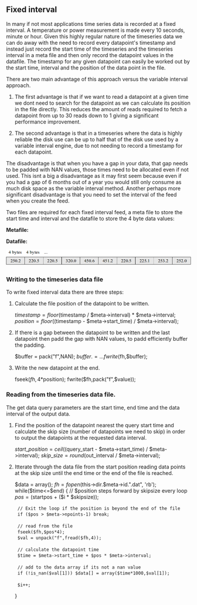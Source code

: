 ## Fixed interval

In many if not most applications time series data is recorded at a fixed interval. A temperature or power measurement is made every 10 seconds, minute or hour. Given this highly regular nature of the timeseries data we can do away with the need to record every datapoint's timestamp and instead just record the start time of the timeseries and the timeseries interval in a meta file and then only record the datapoint values in the datafile. The timestamp for any given datapoint can easily be worked out by the start time, interval and the position of the data point in the file.

There are two main advantage of this approach versus the variable interval approach. 

1. The first advantage is that if we want to read a datapoint at a given time we dont need to search for the datapoint as we can calculate its position in the file directly. This reduces  the amount of reads required to fetch a datapoint from up to 30 reads down to 1 giving a significant performance improvement.

2. The second advantage is that in a timeseries where the data is highly reliable the disk use can be up to half that of the disk use used by a variable interval engine, due to not needing to record a timestamp for each datapoint.

The disadvantage is that when you have a gap in your data, that gap needs to be padded with NAN values, those times need to be allocated even if not used. This isnt a big a disadvantage as it may first seem because even if you had a gap of 6 months out of a year you would still only consume as much disk space as the variable interval method. Another perhaps more significant disadvantage is that you need to set the interval of the feed when you create the feed.

Two files are required for each fixed interval feed, a meta file to store the start time and interval and the datafile to store the 4 byte data values:

**Metafile:**

**Datafile:**

![Fixed Interval data file structure](files/fixedinterval.png)

### Writing to the timeseries data file

To write fixed interval data there are three steps:

1. Calculate the file position of the datapoint to be written.

    $timestamp = floor($timestamp / $meta->interval) * $meta->interval;
    $position = floor(($timestamp - $meta->start_time) / $meta->interval);

2. If there is a gap between the datapoint to be written and the last datapoint then padd the gap with NAN values, to padd efficiently buffer the padding.

    $buffer = pack("f",NAN);
    $buffer .= …
    fwrite($fh,$buffer);

3. Write the new datapoint at the end.

    fseek($fh,4*$position);
    fwrite($fh,pack("f",$value));

### Reading from the timeseries data file.

The get data query parameters are the start time, end time and the data interval of the output data.

1. Find the position of the datapoint nearest the query start time and calculate the skip size (number of datapoints we need to skip) in order to output the datapoints at the requested data interval.

    $start\_position = ceil(($query\_start - $meta->start_time) / $meta->interval);
    $skip\_size = round($out\_interval / $meta->interval);

2. Itterate through the data file from the start position reading data points at the skip size until the end time or the end of the file is reached.

    $data = array();
    $fh = fopen($this->dir.$meta->id.".dat", 'rb');
    while($time<=$end)
    {
        // $position steps forward by skipsize every loop
        $pos = ($startpos + ($i * $skipsize));
        
        // Exit the loop if the position is beyond the end of the file
        if ($pos > $meta->npoints-1) break;
        
        // read from the file
        fseek($fh,$pos*4);
        $val = unpack("f",fread($fh,4));
        
        // calculate the datapoint time
        $time = $meta->start_time + $pos * $meta->interval;

        // add to the data array if its not a nan value
        if (!is_nan($val[1])) $data[] = array($time*1000,$val[1]);
        
        $i++;
     }
